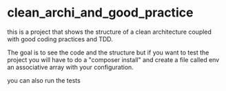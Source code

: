 # clean_archi_and_good_practice
this is a project that shows the structure of a clean architecture coupled with good coding practices and TDD.

The goal is to see the code and the structure but if you want to test the project you will have to do a "composer install" and create a file called env an associative array with your configuration.

you can also run the tests
